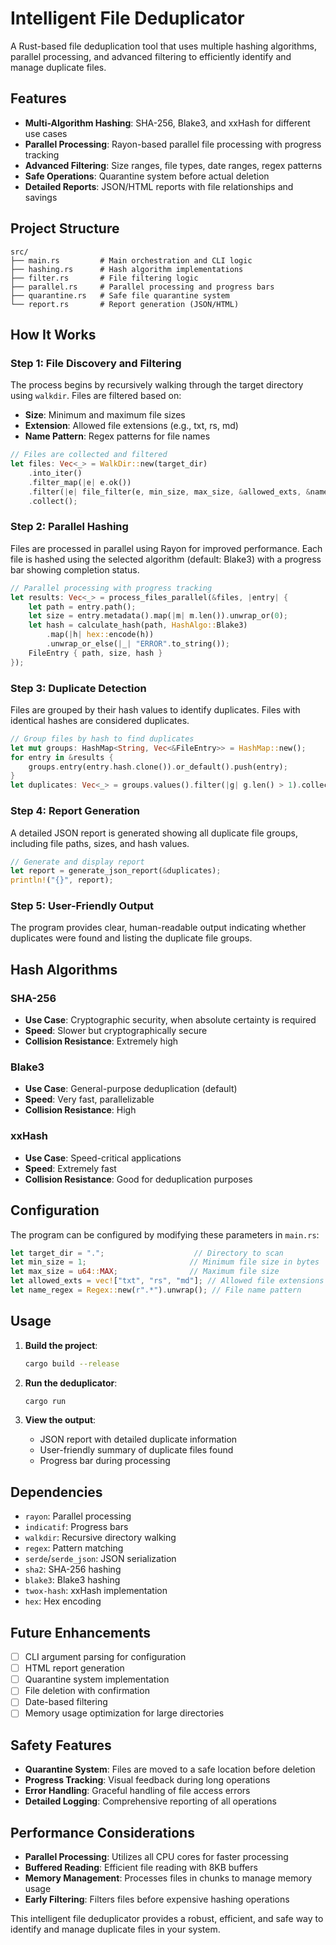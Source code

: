 # Intelligent File Deduplicator

A Rust-based file deduplication tool that uses multiple hashing algorithms, parallel processing, and advanced filtering to efficiently identify and manage duplicate files.

## Features

- **Multi-Algorithm Hashing**: SHA-256, Blake3, and xxHash for different use cases
- **Parallel Processing**: Rayon-based parallel file processing with progress tracking
- **Advanced Filtering**: Size ranges, file types, date ranges, regex patterns
- **Safe Operations**: Quarantine system before actual deletion
- **Detailed Reports**: JSON/HTML reports with file relationships and savings

## Project Structure

```
src/
├── main.rs         # Main orchestration and CLI logic
├── hashing.rs      # Hash algorithm implementations
├── filter.rs       # File filtering logic
├── parallel.rs     # Parallel processing and progress bars
├── quarantine.rs   # Safe file quarantine system
└── report.rs       # Report generation (JSON/HTML)
```

## How It Works

### Step 1: File Discovery and Filtering
The process begins by recursively walking through the target directory using `walkdir`. Files are filtered based on:
- **Size**: Minimum and maximum file sizes
- **Extension**: Allowed file extensions (e.g., txt, rs, md)
- **Name Pattern**: Regex patterns for file names

```rust
// Files are collected and filtered
let files: Vec<_> = WalkDir::new(target_dir)
    .into_iter()
    .filter_map(|e| e.ok())
    .filter(|e| file_filter(e, min_size, max_size, &allowed_exts, &name_regex))
    .collect();
```

### Step 2: Parallel Hashing
Files are processed in parallel using Rayon for improved performance. Each file is hashed using the selected algorithm (default: Blake3) with a progress bar showing completion status.

```rust
// Parallel processing with progress tracking
let results: Vec<_> = process_files_parallel(&files, |entry| {
    let path = entry.path();
    let size = entry.metadata().map(|m| m.len()).unwrap_or(0);
    let hash = calculate_hash(path, HashAlgo::Blake3)
        .map(|h| hex::encode(h))
        .unwrap_or_else(|_| "ERROR".to_string());
    FileEntry { path, size, hash }
});
```

### Step 3: Duplicate Detection
Files are grouped by their hash values to identify duplicates. Files with identical hashes are considered duplicates.

```rust
// Group files by hash to find duplicates
let mut groups: HashMap<String, Vec<&FileEntry>> = HashMap::new();
for entry in &results {
    groups.entry(entry.hash.clone()).or_default().push(entry);
}
let duplicates: Vec<_> = groups.values().filter(|g| g.len() > 1).collect();
```

### Step 4: Report Generation
A detailed JSON report is generated showing all duplicate file groups, including file paths, sizes, and hash values.

```rust
// Generate and display report
let report = generate_json_report(&duplicates);
println!("{}", report);
```

### Step 5: User-Friendly Output
The program provides clear, human-readable output indicating whether duplicates were found and listing the duplicate file groups.

## Hash Algorithms

### SHA-256
- **Use Case**: Cryptographic security, when absolute certainty is required
- **Speed**: Slower but cryptographically secure
- **Collision Resistance**: Extremely high

### Blake3
- **Use Case**: General-purpose deduplication (default)
- **Speed**: Very fast, parallelizable
- **Collision Resistance**: High

### xxHash
- **Use Case**: Speed-critical applications
- **Speed**: Extremely fast
- **Collision Resistance**: Good for deduplication purposes

## Configuration

The program can be configured by modifying these parameters in `main.rs`:

```rust
let target_dir = ".";                    // Directory to scan
let min_size = 1;                       // Minimum file size in bytes
let max_size = u64::MAX;                // Maximum file size
let allowed_exts = vec!["txt", "rs", "md"]; // Allowed file extensions
let name_regex = Regex::new(r".*").unwrap(); // File name pattern
```

## Usage

1. **Build the project**:
   ```bash
   cargo build --release
   ```

2. **Run the deduplicator**:
   ```bash
   cargo run
   ```

3. **View the output**:
   - JSON report with detailed duplicate information
   - User-friendly summary of duplicate files found
   - Progress bar during processing

## Dependencies

- `rayon`: Parallel processing
- `indicatif`: Progress bars
- `walkdir`: Recursive directory walking
- `regex`: Pattern matching
- `serde`/`serde_json`: JSON serialization
- `sha2`: SHA-256 hashing
- `blake3`: Blake3 hashing
- `twox-hash`: xxHash implementation
- `hex`: Hex encoding

## Future Enhancements

- [ ] CLI argument parsing for configuration
- [ ] HTML report generation
- [ ] Quarantine system implementation
- [ ] File deletion with confirmation
- [ ] Date-based filtering
- [ ] Memory usage optimization for large directories

## Safety Features

- **Quarantine System**: Files are moved to a safe location before deletion
- **Progress Tracking**: Visual feedback during long operations
- **Error Handling**: Graceful handling of file access errors
- **Detailed Logging**: Comprehensive reporting of all operations

## Performance Considerations

- **Parallel Processing**: Utilizes all CPU cores for faster processing
- **Buffered Reading**: Efficient file reading with 8KB buffers
- **Memory Management**: Processes files in chunks to manage memory usage
- **Early Filtering**: Filters files before expensive hashing operations

This intelligent file deduplicator provides a robust, efficient, and safe way to identify and manage duplicate files in your system. 